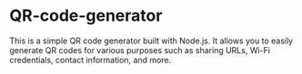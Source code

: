 # QR-code-generator
This is a simple QR code generator built with Node.js. It allows you to easily generate QR codes for various purposes such as sharing URLs, Wi-Fi credentials, contact information, and more.